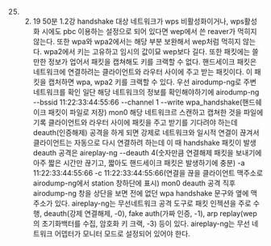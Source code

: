  25. 2. 19 50분 1.2강
handshake
대상 네트워크가 wps 비활성화이거나, wps활성화 시에도 pbc 이용하는 설정으로 되어 있다면 wep에서 쓴 reaver가 먹히지 않는다.
또한 wpa와 wpa2에서는 해당 부분 보완해서 wep처럼 먹히지 않는다.
wpa2에서 키는 고유하고 임시의 값이묘 wep보다 길다.
또한 패킷에는 쓸만한 정보가 업어서 패킷을 캡쳐해도 키를 크랙할 수 없다.
핸드세이크 패킷은 네트워크에 연결하려는 클라이언트와 라우터 사이에 주고 받는 패킷이다.
이 패킷을 캡처하면 wpa, wpa2 키를 크랙할 수 있다.
우선 airodump-ng로 주변 네트워크를 확인
일단 해당 네트워크의 정보를 확인해야하기에
airodump-ng --bssid 11:22:33:44:55:66 --channel 1 --write wpa_handshake(핸드쉐이크 패킷이 파일로 저장) mon0
해당 네트워크르 스캔하고 캡쳐한 것을 파일에 기록
클라이언트와 라우터 사이에 패킷을 주고 받기를 기다려야 하는데 deauth(인증해제) 공격을 하게 되면 강제로 네트워크와 일시적 연결이 끊겨서 클라이언트는 자동으로 다시 연결하려 하는데 이 때 handshake 패킷이 발생
deauth 공격은
aireplay-ng --deauth 4(숫자만큼 연결해제 패킷을 보내기에 아주 짧은 시간만 끊기고, 짧아도 핸드세이크 패킷은 발생하기에 충분) -a 11:22:33:44:55:66 -c 11:22:33:44:55:66(연결을 끊을 클라이언트 맥주소로 airodump-ng에서 station 창하단에 표시) mon0
deauth 공격 직후 airodump-ng 창을 상단을 보면 전에 없던 wpa handshake 문구와 옆에 맥주소가 있다.
aireplay-ng는 무선네트워크 공격 도구로 패킷 인젝션을 주로 수행, deauth(강제 연결해제, -0), fake auth(가짜 인증, -1), arp replay(wep의 초기화백터를 수집, 암호화 키 크랙, -3) 등이 있다.
aireplay-ng는 무선 네트워크 어뎁터가 모니터 모드로 설정되어 있어야 한다.
